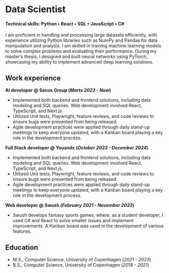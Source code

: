 # Data Scientist
#### Technical skills: Python • React • SQL • JavaScript • C# 

I am proficient in handling and processing large datasets efficiently, with experience utilizing Python libraries such as NumPy and Pandas for data manipulation and analysis. I am skilled in training machine learning models to solve complex problems and evaluating their performance. During my master’s thesis, I designed and built neural networks using PyTorch, showcasing my ability to implement advanced deep learning solutions.

## Work experience
**AI developer @ Sanos Group (_Marts 2023 - Now_)**
- Implemented both backend and frontend solutions, including data modeling and SQL queries. Web development involved React, TypeScript, and Next.js.
- Utilized Unit tests, Playwright, feature reviews, and code reviews to ensure bugs were prevented from being released.
- Agile development practices were applied through daily stand-up meetings to keep everyone updated, with a Kanban board playing a key role in the development process.

**Full Stack developer @ Youandx (_October 2023 - December 2024_)**
- Implemented both backend and frontend solutions, including data modeling and SQL queries. Web development involved React, TypeScript, and Next.js.
- Utilized Unit tests, Playwright, feature reviews, and code reviews to ensure bugs were prevented from being released.
- Agile development practices were applied through daily stand-up meetings to keep everyone updated, with a Kanban board playing a key role in the development process.

**Web developer @ Swush (_February 2021 - November 2022_)**
- Swush develops fantasy sports games, where, as a student developer, I used C# and React to solve smaller issues and implement improvements. A Kanban board was used in the development of various features.

## Education
- M.S., Computer Science, University of Copenhagen (_2021 - 2023_)
- B.S., Computer Science, University of Copenhagen (_2018 - 2021_)
